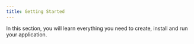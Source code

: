 ```yaml
---
title: Getting Started
---
```


In this section, you will learn everything you need to create, install and run your application.
